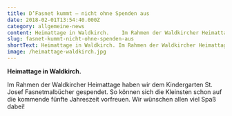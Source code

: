 ```yaml
---
title: D’Fasnet kummt – nicht ohne Spenden aus
date: 2018-02-01T13:54:40.000Z
category: allgemeine-news
content: Heimattage in Waldkirch.    Im Rahmen der Waldkircher Heimattage haben wir dem Kindergarten St. Josef Fasnetmalbücher gespendet. So können sich die Kleinsten schon auf die kommende fünfte Jahreszeit vorfreuen. Wir wünschen allen viel Spaß dabei!
slug: fasnet-kummt-nicht-ohne-spenden-aus
shortText: Heimattage in Waldkirch. Im Rahmen der Waldkircher Heimattage haben wir dem Kindergarten St. Josef Fasnetmalbücher gespendet.
image: /heimattage-waldkirch.jpg
---
```


<strong>Heimattage in Waldkirch.</strong></p>

<p>Im Rahmen der Waldkircher Heimattage haben wir dem Kindergarten St. Josef Fasnetmalbücher gespendet. So können sich die Kleinsten schon auf die kommende fünfte Jahreszeit vorfreuen. Wir wünschen allen viel Spaß dabei!</p>

</p>

